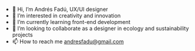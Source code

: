 - 👋 Hi, I’m Andrés Fadú, UX/UI designer
- 👀 I’m interested in creativity and innovation
- 🌱 I’m currently learning front-end development
- 💞️ I’m looking to collaborate as a designer in ecology and sustainability projects
- 📫 How to reach me andresfadu@gmail.com
